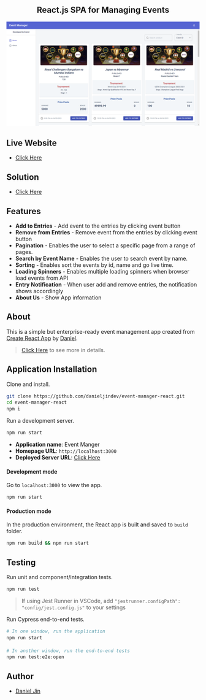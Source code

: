 <h2 align="center">React.js SPA for Managing Events</h2>

![Screenshot](./assets/Screenshot.png)

## Live Website

- <a href="https://ecstatic-lovelace-2beaf0.netlify.app/" target="_blank">Click Here</a>

## Solution

- [Click Here](./SOLUTION.md)

## Features

- **Add to Entries** - Add event to the entries by clicking event button
- **Remove from Entries** - Remove event from the entries by clicking event button
- **Pagination** - Enables the user to select a specific page from a range of pages.
- **Search by Event Name** - Enables the user to search event by name.
- **Sorting** - Enables sort the events by id, name and go live time.
- **Loading Spinners** - Enables multiple loading spinners when browser load events from API
- **Entry Notification** - When user add and remove entries, the notification shows accordingly
- **About Us** - Show App information

## About

This is a simple but enterprise-ready event management app created from [Create React App](https://create-react-app.dev/) by [Daniel](https://github.com/danieljindev/).

> [Click Here](./assets/Screenshot.png) to see more in details.

## Application Installation

Clone and install.

```bash
git clone https://github.com/danieljindev/event-manager-react.git
cd event-manager-react
npm i
```

Run a development server.

```bash
npm run start
```

- **Application name**: Event Manger
- **Homepage URL**: `http://localhost:3000`
- **Deployed Server URL**: [Click Here](https://ecstatic-lovelace-2beaf0.netlify.app/)

#### Development mode

Go to `localhost:3000` to view the app.

```bash
npm run start
```

#### Production mode

In the production environment, the React app is built and saved to `build` folder.

```bash
npm run build && npm run start
```

## Testing

Run unit and component/integration tests.

```bash
npm run test
```

> If using Jest Runner in VSCode, add `"jestrunner.configPath": "config/jest.config.js"` to your settings

Run Cypress end-to-end tests.

```bash
# In one window, run the application
npm run start

# In another window, run the end-to-end tests
npm run test:e2e:open
```

## Author

- [Daniel Jin](https://github.com/danieljindev/)
